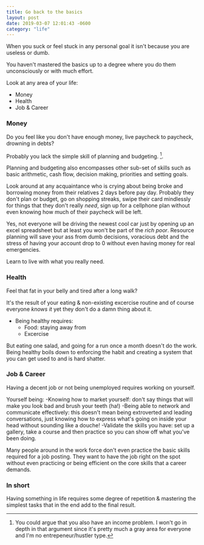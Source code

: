 ```yaml
---
title: Go back to the basics
layout: post
date: 2019-03-07 12:01:43 -0600
category: "life"
---
```


When you suck or feel stuck in any personal goal it isn't because you are useless or dumb.

You haven't mastered the basics up to a degree where you do them unconsciously or with much effort.

Look at any area of your life:

- Money
- Health
- Job & Career

### Money

Do you feel like you don't have enough money, live paycheck to paycheck, drowning in debts?

Probably you lack the simple skill of planning and budgeting. [^1].

Planning and budgeting also encompasses other sub-set of skills such as basic arithmetic, cash flow, decision making, priorities and setting goals.

Look around at any acquaintance who is crying about being broke and borrowing money from their relatives 2 days before pay day. Probably they don't plan or budget, go on shopping streaks, swipe their card mindlessly for things that they don't really _need_, sign up for a cellphone plan without even knowing how much of their paycheck will be left.

Yes, not everyone will be driving the newest cool car just by opening up an excel spreadsheet but at least you won't be part of the _rich poor_. Resource planning will save your ass from dumb decisions, voracious debt and the stress of having your account drop to 0 without even having money for real emergencies.

Learn to live with what you really need.

### Health

Feel that fat in your belly and tired after a long walk?

It's the result of your eating & non-existing excercise routine and of course everyone _knows it_ yet they don't do a damn thing about it.

- Being healthy requires:
   - Food: staying away from 
   - Excercise

But eating one salad, and going for a run once a month doesn't do the work. Being healthy boils down to enforcing the habit and creating a system that you can get used to and is hard shatter.

### Job & Career

Having a decent job or not being unemployed requires working on yourself.

Yourself being:
-Knowing how to market yourself: don't say things that will make you look bad and brush your teeth (ha!)
-Being able to network and communicate effectively: this doesn't mean being extroverted and leading conversations, just knowing how to express what's going on inside your head without sounding like a douche!
-Validate the skills you have: set up a gallery, take a course and then practice so you can show off what you've been doing.

Many people around in the work force don't even practice the basic skills required for a job posting. They want to have the job right on the spot without even practicing or being efficient on the core skills that a career demands.

### In short

Having something in life requires some degree of repetition & mastering the simplest tasks that in the end add to the final result.

[^1]: You could argue that you also have an income problem. I won't go in depth in that argument since it's pretty much a gray area for everyone and I'm no entrepeneur/hustler type.
